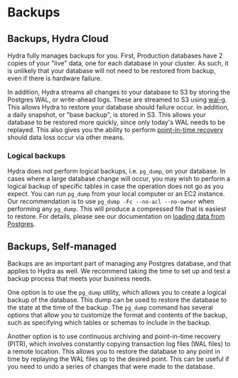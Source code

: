 # Backups

## Backups, Hydra Cloud

Hydra fully manages backups for you. First, Production databases have 2 copies of your "live" data, one for each database in your cluster. As such, it is unlikely that your database will not need to be restored from backup, even if there is hardware failure.

In addition, Hydra streams all changes to your database to S3 by storing the Postgres WAL, or write-ahead logs. These are streamed to S3 using [wal-g](https://github.com/wal-g/wal-g). This allows Hydra to restore your database should failure occur. In addition, a daily snapshot, or "base backup", is stored in S3. This allows your database to be restored more quickly, since only today's WAL needs to be replayed. This also gives you the ability to perform [point-in-time recovery](disaster-recovery-and-point-in-time-recovery-pitr.md) should data loss occur via other means.

### Logical backups

Hydra does not perform logical backups, i.e. `pg_dump`, on your database. In cases where a large database change will occur, you may wish to perform a logical backup of specific tables in case the operation does not go as you expect. You can run `pg_dump` from your local computer or an EC2 instance. Our recommendation is to use `pg_dump -Fc --no-acl --no-owner` when performing any `pg_dump`. This will produce a compressed file that is easiest to restore. For details, please see our documentation on [loading data from Postgres](../centralize-data/load/from-postgres.md).

## Backups, Self-managed

Backups are an important part of managing any Postgres database, and that applies to Hydra as well. We recommend taking the time to set up and test a backup process that meets your business needs.

One option is to use the `pg_dump` utility, which allows you to create a logical backup of the database. This dump can be used to restore the database to the state at the time of the backup. The `pg_dump` command has several options that allow you to customize the format and contents of the backup, such as specifying which tables or schemas to include in the backup.

Another option is to use continuous archiving and point-in-time recovery (PITR), which involves constantly copying transaction log files (WAL files) to a remote location. This allows you to restore the database to any point in time by replaying the WAL files up to the desired point. This can be useful if you need to undo a series of changes that were made to the database.
